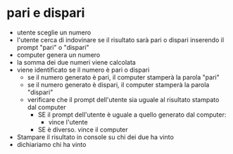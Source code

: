 # pari e dispari
- utente sceglie un numero 
- l'utente cerca di indovinare se il risultato sarà pari o dispari inserendo il prompt "pari" o "dispari"
- computer genera un numero
- la somma dei due numeri viene calcolata
- viene identificato se il numero è pari o dispari
    - se il numero generato è pari, il computer stamperà la parola "pari"
    - se il numero generato è dispari, il computer stamperà la parola "dispari"
    - verificare che il prompt dell'utente sia uguale al risultato stampato dal computer
        - SE il prompt dell'utente è uguale a quello generato dal computer:
            - vince l'utente
        - SE è diverso. vince il computer 
 - Stampare il risultato in console su chi dei due ha vinto 
- dichiariamo chi ha vinto
